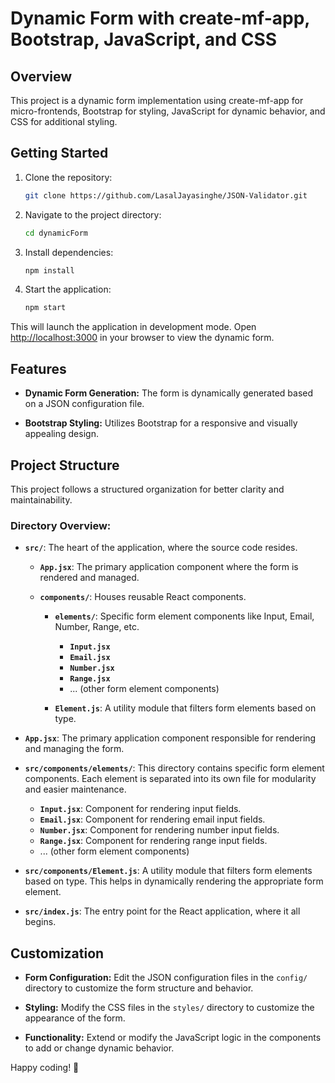 # Dynamic Form with create-mf-app, Bootstrap, JavaScript, and CSS

## Overview

This project is a dynamic form implementation using create-mf-app for micro-frontends, Bootstrap for styling, JavaScript for dynamic behavior, and CSS for additional styling.

## Getting Started

1. Clone the repository:

    ```bash
    git clone https://github.com/LasalJayasinghe/JSON-Validator.git
    ```

2. Navigate to the project directory:

    ```bash
    cd dynamicForm
    ```

3. Install dependencies:

    ```bash
    npm install
    ```

4. Start the application:

    ```bash
    npm start
    ```

This will launch the application in development mode. Open [http://localhost:3000](http://localhost:3000) in your browser to view the dynamic form.

## Features

- **Dynamic Form Generation:** The form is dynamically generated based on a JSON configuration file.

- **Bootstrap Styling:** Utilizes Bootstrap for a responsive and visually appealing design.


## Project Structure

This project follows a structured organization for better clarity and maintainability.

### Directory Overview:

- **`src/`**: The heart of the application, where the source code resides.

    - **`App.jsx`**: The primary application component where the form is rendered and managed.

    - **`components/`**: Houses reusable React components.

        - **`elements/`**: Specific form element components like Input, Email, Number, Range, etc.

            - **`Input.jsx`**
            - **`Email.jsx`**
            - **`Number.jsx`**
            - **`Range.jsx`**
            - ... (other form element components)

        - **`Element.js`**: A utility module that filters form elements based on type.

- **`App.jsx`**: The primary application component responsible for rendering and managing the form.

- **`src/components/elements/`**: This directory contains specific form element components. Each element is separated into its own file for modularity and easier maintenance.

    - **`Input.jsx`**: Component for rendering input fields.
    - **`Email.jsx`**: Component for rendering email input fields.
    - **`Number.jsx`**: Component for rendering number input fields.
    - **`Range.jsx`**: Component for rendering range input fields.
    - ... (other form element components)

- **`src/components/Element.js`**: A utility module that filters form elements based on type. This helps in dynamically rendering the appropriate form element.

- **`src/index.js`**: The entry point for the React application, where it all begins.


## Customization

- **Form Configuration:** Edit the JSON configuration files in the `config/` directory to customize the form structure and behavior.

- **Styling:** Modify the CSS files in the `styles/` directory to customize the appearance of the form.

- **Functionality:** Extend or modify the JavaScript logic in the components to add or change dynamic behavior.



Happy coding! 🚀